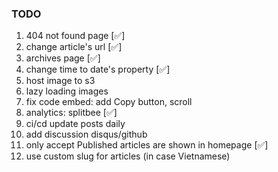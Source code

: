 ### TODO

1. 404 not found page [✅]
2. change article's url [✅]
3. archives page [✅]
4. change time to date's property [✅]
5. host image to s3
6. lazy loading images
7. fix code embed: add Copy button, scroll
8. analytics: splitbee [✅]
9. ci/cd update posts daily
10. add discussion disqus/github
11. only accept Published articles are shown in homepage [✅]
12. use custom slug for articles (in case Vietnamese)
